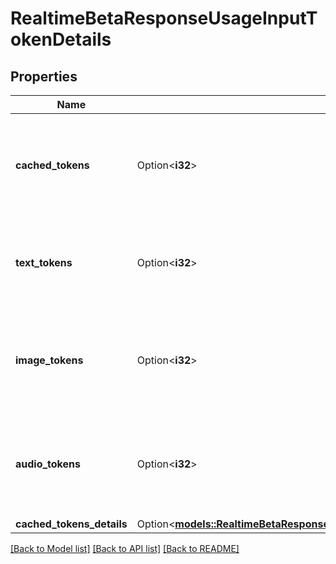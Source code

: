 # RealtimeBetaResponseUsageInputTokenDetails

## Properties

Name | Type | Description | Notes
------------ | ------------- | ------------- | -------------
**cached_tokens** | Option<**i32**> | The number of cached tokens used as input for the Response. | [optional]
**text_tokens** | Option<**i32**> | The number of text tokens used as input for the Response. | [optional]
**image_tokens** | Option<**i32**> | The number of image tokens used as input for the Response. | [optional]
**audio_tokens** | Option<**i32**> | The number of audio tokens used as input for the Response. | [optional]
**cached_tokens_details** | Option<[**models::RealtimeBetaResponseUsageInputTokenDetailsCachedTokensDetails**](RealtimeBetaResponse_usage_input_token_details_cached_tokens_details.md)> |  | [optional]

[[Back to Model list]](../README.md#documentation-for-models) [[Back to API list]](../README.md#documentation-for-api-endpoints) [[Back to README]](../README.md)


